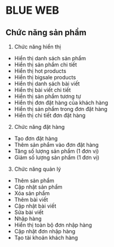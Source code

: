 # BLUE WEB
## Chức năng sản phẩm
1. Chức năng hiển thị
* Hiển thị danh sách sản phẩm
* Hiển thị sản phẩm chi tiết
* Hiển thị hot products
* Hiển thị bigsale products
* Hiển thị danh sách bài viết
* Hiển thị bài viết chi tiết
* Hiển thị sản phẩm tương tự
* Hiển thị đơn đặt hàng của khách hàng
* Hiển thị sản phẩm trong đơn đặt hàng
* Hiển thị chi tiết đơn đặt hàng
2. Chức năng đặt hàng
* Tạo đơn đặt hàng
* Thêm sản phẩm vào đơn đặt hàng
* Tăng số lượng sản phẩm (1 đơn vị)
* Giảm số lượng sản phẩm (1 đơn vị)
3. Chức năng quản lý
* Thêm sản phẩm
* Cập nhật sản phẩm
* Xóa sản phẩm
* Thêm bài viết
* Cập nhật bài viết
* Sửa bài viết
* Nhập hàng
* Hiển thị toàn bộ đơn nhập hàng
* Cập nhật đơn nhập hàng
* Tạo tài khoản khách hàng
